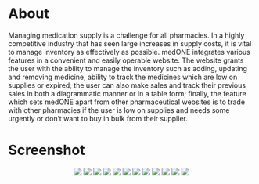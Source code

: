 # About
Managing medication supply is a challenge for all pharmacies. In a highly competitive industry that has seen large increases in supply costs, it is vital to manage inventory as effectively as possible. 
medONE integrates various features in a convenient and easily operable website. The website grants the user with the ability to manage the inventory such as adding, updating and removing medicine, ability to track the medicines which are low on supplies or expired; the user can also make sales and track their previous sales in both a diagrammatic manner or in a table form; finally, the feature which sets medONE apart from other pharmaceutical websites is to trade with other pharmacies if the user is low on supplies and needs some urgently or don’t want to buy in bulk from their supplier. 

# Screenshot
<p align = "center">
  
  <img src="https://github.com/Maanaav/medONE/blob/main/src/images/GUI/img3.png"/>
  <img src="https://github.com/Maanaav/medONE/blob/main/src/images/GUI/img4.png"/>
  <img src="https://github.com/Maanaav/medONE/blob/main/src/images/GUI/img5.png"/>
  <img src="https://github.com/Maanaav/medONE/blob/main/src/images/GUI/img6.png"/>
  <img src="https://github.com/Maanaav/medONE/blob/main/src/images/GUI/img7.png"/>
  <img src="https://github.com/Maanaav/medONE/blob/main/src/images/GUI/img8.png"/>
  <img src="https://github.com/Maanaav/medONE/blob/main/src/images/GUI/img9.png"/>
  <img src="https://github.com/Maanaav/medONE/blob/main/src/images/GUI/img10.png"/>
  <img src="https://github.com/Maanaav/medONE/blob/main/src/images/GUI/img11.png"/>
  <img src="https://github.com/Maanaav/medONE/blob/main/src/images/GUI/img12.png"/>
  <img src="https://github.com/Maanaav/medONE/blob/main/src/images/GUI/img13.png"/>
  <img src="https://github.com/Maanaav/medONE/blob/main/src/images/GUI/img14.png"/>
</p>
